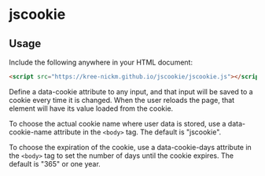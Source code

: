 # jscookie

## Usage
Include the following anywhere in your HTML document:
```html
<script src="https://kree-nickm.github.io/jscookie/jscookie.js"></script>
```
Define a data-cookie attribute to any input, and that input will be saved to a cookie every time it is changed. When the user reloads the page, that element will have its value loaded from the cookie.

To choose the actual cookie name where user data is stored, use a data-cookie-name attribute in the `<body>` tag. The default is "jscookie".

To choose the expiration of the cookie, use a data-cookie-days attribute in the `<body>` tag to set the number of days until the cookie expires. The default is "365" or one year.